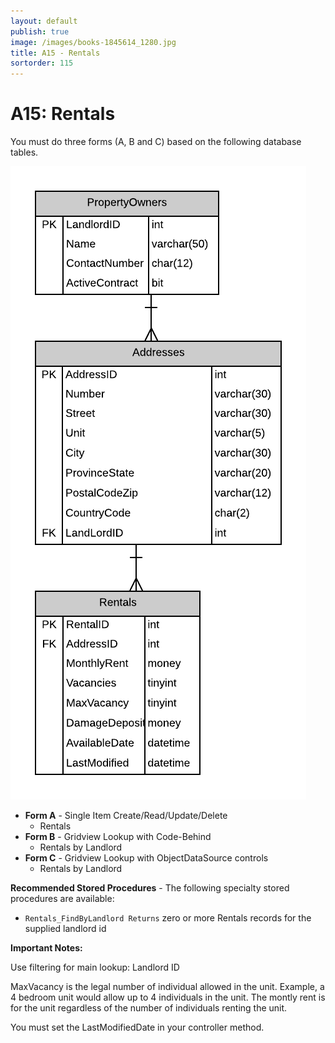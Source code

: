 ```yaml
---
layout: default
publish: true
image: /images/books-1845614_1280.jpg
title: A15 - Rentals
sortorder: 115
---
```

# A15: Rentals

You must do three forms (A, B and C) based on the following database tables.

![](A15.png)

- **Form A** - Single Item Create/Read/Update/Delete
  - Rentals
- **Form B** - Gridview Lookup with Code-Behind
  - Rentals by Landlord
- **Form C** - Gridview Lookup with ObjectDataSource controls
  - Rentals by Landlord

**Recommended Stored Procedures** - The following specialty stored procedures are available:

- `Rentals_FindByLandlord Returns` zero or more Rentals records for the supplied landlord id

**Important Notes:** 

Use filtering for main lookup: Landlord ID

MaxVacancy is the legal number of individual allowed in the unit. Example, a 4 bedroom unit would allow up to 4 individuals in the unit. The montly rent is for the unit regardless of the number of individuals renting the unit.

You must set the LastModifiedDate in your controller method.
